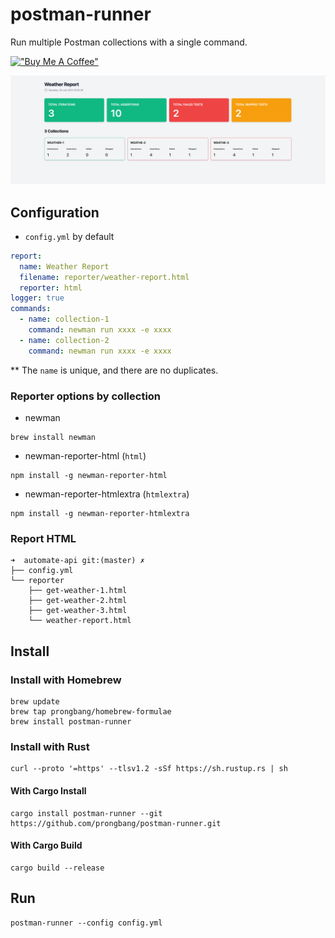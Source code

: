 # postman-runner

Run multiple Postman collections with a single command.

[!["Buy Me A Coffee"](https://www.buymeacoffee.com/assets/img/custom_images/orange_img.png)](https://www.buymeacoffee.com/prongbang)

![preview.png](screenshots/preview.png)

## Configuration

- `config.yml` by default

```yaml
report:
  name: Weather Report
  filename: reporter/weather-report.html
  reporter: html
logger: true
commands:
  - name: collection-1
    command: newman run xxxx -e xxxx
  - name: collection-2
    command: newman run xxxx -e xxxx
```

** The `name` is unique, and there are no duplicates.

### Reporter options by collection

- newman

```shell
brew install newman
```

- newman-reporter-html (`html`)

```shell
npm install -g newman-reporter-html
```

- newman-reporter-htmlextra (`htmlextra`)

```shell
npm install -g newman-reporter-htmlextra
```

### Report HTML

```shell
➜  automate-api git:(master) ✗ 
├── config.yml
└── reporter
    ├── get-weather-1.html
    ├── get-weather-2.html
    ├── get-weather-3.html
    └── weather-report.html
```

## Install

### Install with Homebrew

```shell
brew update
brew tap prongbang/homebrew-formulae
brew install postman-runner
```

### Install with Rust

```shell
curl --proto '=https' --tlsv1.2 -sSf https://sh.rustup.rs | sh
```

#### With Cargo Install

```shell
cargo install postman-runner --git https://github.com/prongbang/postman-runner.git
```

#### With Cargo Build

```shell
cargo build --release
```

## Run

```shell
postman-runner --config config.yml
```
